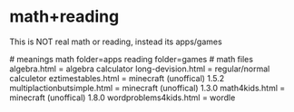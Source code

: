 # math+reading
<p>This is NOT real math or reading, instead its apps/games</p>
# meanings
math folder=apps
reading folder=games
# math files
algebra.html = algebra calculator
long-devision.html = regular/normal calculetor
eztimestables.html = minecraft (unoffical) 1.5.2
multiplactionbutsimple.html = minecraft (unoffical) 1.3.0
math4kids.html = minecraft (unoffical) 1.8.0
wordproblems4kids.html = wordle
